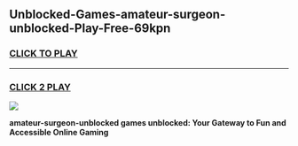 
## Unblocked-Games-amateur-surgeon-unblocked-Play-Free-69kpn
<h3>
<a href="https://premium76.site?title=amateur-surgeon-unblocked&ref=19M">CLICK TO PLAY</a></h3>
<hr>

<h3>
<a href="https://premium76.site?title=amateur-surgeon-unblocked&ref=19M">CLICK 2 PLAY</a>
  
</h3>

<a href="https://premium76.site?title=amateur-surgeon-unblocked&ref=19M"><img src="https://clearcache.store/games.png"></a>


**amateur-surgeon-unblocked games unblocked: Your Gateway to Fun and Accessible Online Gaming**
